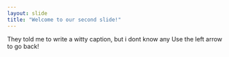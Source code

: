 ```yaml
---
layout: slide
title: "Welcome to our second slide!"
---
```

They told me to write a witty caption, but i dont know any
Use the left arrow to go back!
